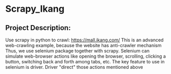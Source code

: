 # Scrapy_Ikang
## Project Description:
Use scrapy in python to crawl: https://mall.ikang.com/
This is an advanced web-crawling example, because the website has anti-crawler mechanism
Thus, we use selenium package together with scrapy.
Selenium can simulate web-browser actions like opening the browser, scrolling, clicking a button, switching back and forth among tabs, etc.
The key feature to use in selenium is driver. Driver "direct" those actions mentioned above
